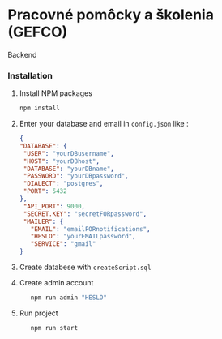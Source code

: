 # Pracovné pomôcky a školenia (GEFCO)

Backend

### Installation

1. Install NPM packages
   ```sh
   npm install
   ```
2. Enter your database and email in `config.json` like :
   ```JSON
   {
   "DATABASE": {
    "USER": "yourDBusername",
    "HOST": "yourDBhost",
    "DATABASE": "yourDBname",
    "PASSWORD": "yourDBpassword",
    "DIALECT": "postgres",
    "PORT": 5432
   },
    "API_PORT": 9000,
    "SECRET.KEY": "secretFORpassword",
    "MAILER": {
      "EMAIL": "emailFORnotifications",
      "HESLO": "yourEMAILpassword",
      "SERVICE": "gmail"
   }
   ```
3. Create databese with `createScript.sql`

4. Create admin account
    ```sh
       npm run admin "HESLO"
    ```

4. Run project
    ```sh
       npm run start
    ```

